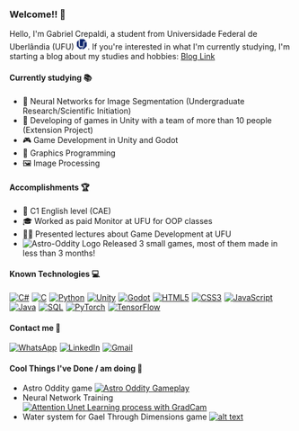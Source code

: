 ### Welcome!! 👋

Hello, I'm Gabriel Crepaldi, a student from Universidade Federal de Uberlândia (UFU) <a href="https://www.ufu.br"><img src="Ufu_logo.png" alt="UFU logo" width="20" height="20"/></a>. 
If you're interested in what I'm currently studying, I'm starting a blog about my studies and hobbies:
[Blog Link](https://chiseled-lantana-ef4.notion.site/Gabri0-1300f49239cc80c6b557f0f8bec28e76?pvs=4)

#### Currently studying 📚

- 🧠 Neural Networks for Image Segmentation (Undergraduate Research/Scientific Initiation)
- 👾 Developing of games in Unity with a team of more than 10 people (Extension Project)
- 🎮 Game Development in Unity and Godot
- 🔢 Graphics Programming
- 🖼️ Image Processing

#### Accomplishments 🏆

- 🔡 C1 English level (CAE)
- 🎓 Worked as paid Monitor at UFU for OOP classes
- 🧑‍🏫 Presented lectures about Game Development at UFU
- <img src="https://github.com/Gabril0/libgdxGame/assets/62163345/fb1e193a-d036-4efb-a6f9-71d2d204b9c2" alt="Astro-Oddity Logo" width="20" height="20"/> Released 3 small games, most of them made in less than 3 months!

#### Known Technologies 💻
<p>
  <span style="display: inline-block; margin-right: 1px;">
    <a href="https://github.com/ArthurHSouza/GaelThroughDimensions"><img src="https://img.shields.io/badge/C%23-239120?style=flat-square&logo=dotnet&logoColor=white" alt="C#"></a>
  </span>
  <span style="display: inline-block; margin-right: 1px;">
    <a href="https://github.com/Gabril0/C"><img src="https://img.shields.io/badge/-C-A8B9CC?style=flat-square&logo=c&logoColor=white" alt="C"></a>
  </span>
  <span style="display: inline-block; margin-right: 1px;">
    <a href="https://github.com/Gabril0/CNN"><img src="https://img.shields.io/badge/-Python-3776AB?style=flat-square&logo=python&logoColor=white" alt="Python"></a>
  </span>
  <span style="display: inline-block; margin-right: 1px;">
    <a href="https://github.com/ArthurHSouza/GaelThroughDimensions"><img src="https://img.shields.io/badge/-Unity-000000?style=flat-square&logo=unity&logoColor=white" alt="Unity"></a>
  </span>
  <span style="display: inline-block; margin-right: 1px;">
    <a href="https://github.com/Gabril0/CharacterCreator"><img src="https://img.shields.io/badge/-Godot-478CBF?style=flat-square&logo=godot-engine&logoColor=white" alt="Godot"></a>
  </span>
  <span style="display: inline-block; margin-right: 1px;">
    <a href="https://github.com/Gabril0/WebDevelopment"><img src="https://img.shields.io/badge/-HTML5-E34F26?style=flat-square&logo=html5&logoColor=white" alt="HTML5"></a>
  </span>
  <span style="display: inline-block; margin-right: 1px;">
    <a href="https://github.com/Gabril0/WebDevelopment"><img src="https://img.shields.io/badge/-CSS3-1272B6?style=flat-square&logo=css3&logoColor=white" alt="CSS3"></a>
  </span>
  <span style="display: inline-block; margin-right: 1px;">
    <a href="https://github.com/Gabril0/WebDevelopment"><img src="https://img.shields.io/badge/-JavaScript-F7DF1E?style=flat-square&logo=javascript&logoColor=black" alt="JavaScript"></a>
  </span>
  <span style="display: inline-block; margin-right: 1px;">
    <a href="https://github.com/Gabril0/Sistema-de-Banco-Trabalho-POO-"><img src="https://img.shields.io/badge/-Java-007396?style=flat-square&logo=openjdk&logoColor=white" alt="Java"></a>
  </span>
  <span style="display: inline-block; margin-right: 1px;">
    <a href="https://github.com/Gabril0/WebDevelopment"><img src="https://img.shields.io/badge/-SQL-4479A1?style=flat-square&logo=postgresql&logoColor=white" alt="SQL"></a>
  </span>
  <span style="display: inline-block; margin-right: 1px;">
    <a href="https://github.com/Gabril0/CNN"><img src="https://img.shields.io/badge/-PyTorch-EE4C2C?style=flat-square&logo=pytorch&logoColor=white" alt="PyTorch"></a>
  </span>
  <span style="display: inline-block; margin-right: 1px;">
    <a href="https://github.com/Gabril0/CNN"><img src="https://img.shields.io/badge/-TensorFlow-FF6F00?style=flat-square&logo=tensorflow&logoColor=white" alt="TensorFlow"></a>
  </span>
</p>

#### Contact me 🤝
<p>
  <span style="display: inline-block; margin-right: 1px;">
    <a href="https://wa.me/+5134992157006"><img src="https://img.shields.io/badge/WhatsApp-25D366?style=flat-square&logo=whatsapp&logoColor=white" alt="WhatsApp"></a>
  </span>
  <span style="display: inline-block; margin-right: 1px;">
    <a href="https://www.linkedin.com/in/gabrielgcrepaldi/"><img src="https://img.shields.io/badge/LinkedIn-0077B5?style=flat-square&logo=linkedin&logoColor=white" alt="LinkedIn"></a>
  </span>
  <span style="display: inline-block; margin-right: 1px;">
    <a href="mailto:gabrielgcrepaldi@gmail.com"><img src="https://img.shields.io/badge/Gmail-D14836?style=flat-square&logo=gmail&logoColor=white" alt="Gmail"></a>
  </span>
</p>

#### Cool Things I've Done / am doing 🌟

- Astro Oddity game
<a href="https://github.com/Gabril0/Astro-Oddity">![Astro Oddity Gameplay](Astro_Oddity_zfzNw87GPM.gif)</a>
- Neural Network Training
<a href="https://github.com/Gabril0/CNN">![Attention Unet Learning process with GradCam](CNN.gif)</a>
- Water system for Gael Through Dimensions game
<a href="https://github.com/ArthurHSouza/GaelThroughDimensions">![alt text](Unity_36UyNlaFgO.gif)</a>
